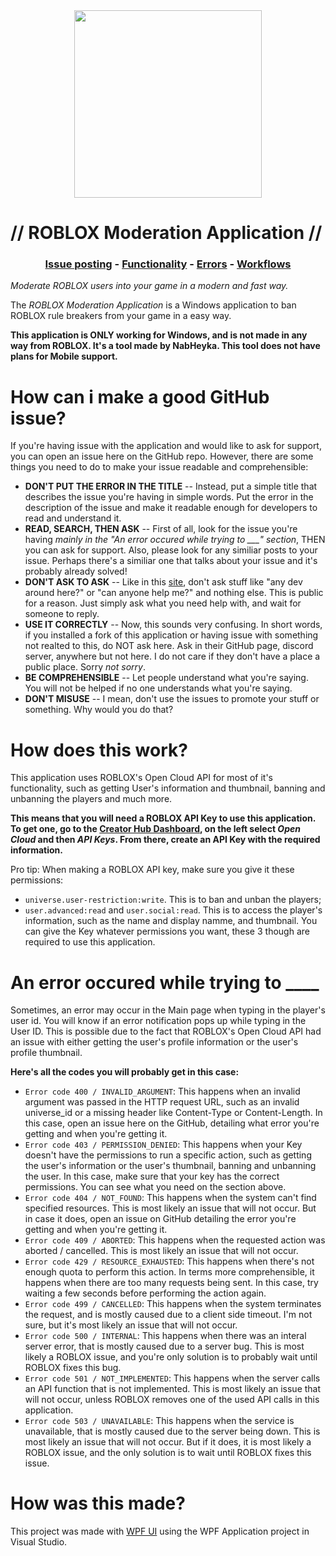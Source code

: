 <div align="center">
<img src="https://upload.wikimedia.org/wikipedia/commons/thumb/7/70/Roblox_Corporation_2025_logo.svg/640px-Roblox_Corporation_2025_logo.svg.png" Height="300" align="center" />
</div>
  
# // ROBLOX Moderation Application //

<h3 align="center">
  <a href="https://github.com/nabheyka880/ROBLOX-Moderation-Application#how-can-i-make-a-good-github-issue">Issue posting</a>
  <span> - </span>
  <a href="https://github.com/nabheyka880/ROBLOX-Moderation-Application#how-does-this-work">Functionality</a>
  <span> - </span>
  <a href="https://github.com/nabheyka880/ROBLOX-Moderation-Application#an-error-occured-while-trying-to-____">Errors</a>
  <span> - </span>
  <a href="https://github.com/nabheyka880/ROBLOX-Moderation-Application#how-was-this-made">Workflows</a>
</h3>

*Moderate ROBLOX users into your game in a modern and fast way.*

The *ROBLOX Moderation Application* is a Windows application to ban ROBLOX rule breakers from your game in a easy way.

**This application is ONLY working for Windows, and is not made in any way from ROBLOX. It's a tool made by NabHeyka. This tool does not have plans for Mobile support.**

# How can i make a good GitHub issue?
If you're having issue with the application and would like to ask for support, you can open an issue here on the GitHub repo.
However, there are some things you need to do to make your issue readable and comprehensible:
- **DON'T PUT THE ERROR IN THE TITLE** -- Instead, put a simple title that describes the issue you're having in simple words. Put the error in the description of the issue and make it readable enough for developers to read and understand it.
- **READ, SEARCH, THEN ASK** -- First of all, look for the issue you're having *mainly in the "An error occured while trying to ___" section*, THEN you can ask for support. Also, please look for any similiar posts to your issue. Perhaps there's a similiar one that talks about your issue and it's probably already solved!
- **DON'T ASK TO ASK** -- Like in this [site](https://dontasktoask.com), don't ask stuff like "any dev around here?" or "can anyone help me?" and nothing else. This is public for a reason. Just simply ask what you need help with, and wait for someone to reply.
- **USE IT CORRECTLY** -- Now, this sounds very confusing. In short words, if you installed a fork of this application or having issue with something not realted to this, do NOT ask here. Ask in their GitHub page, discord server, anywhere but not here. I do not care if they don't have a place a public place. Sorry *not sorry*.
- **BE COMPREHENSIBLE** -- Let people understand what you're saying. You will not be helped if no one understands what you're saying.
- **DON'T MISUSE** -- I mean, don't use the issues to promote your stuff or something. Why would you do that?

# How does this work?
This application uses ROBLOX's Open Cloud API for most of it's functionality, such as getting User's information and thumbnail, banning and unbanning the players and much more.

**This means that you will need a ROBLOX API Key to use this application. To get one, go to the [Creator Hub Dashboard](create.roblox.com/dashboard), on the left select *Open Cloud* and then *API Keys*. From there, create an API Key with the required information.**

Pro tip: When making a ROBLOX API key, make sure you give it these permissions:
- `universe.user-restriction:write`. This is to ban and unban the players;
- `user.advanced:read` and `user.social:read`. This is to access the player's information, such as the name and display namme, and thumbnail.
You can give the Key whatever permissions you want, these 3 though are required to use this application.

# An error occured while trying to ____
Sometimes, an error may occur in the Main page when typing in the player's user id. You will know if an error notification pops up while typing in the User ID. This is possible due to the fact that ROBLOX's Open Cloud API had an issue with either getting the user's profile information or the user's profile thumbnail. 

**Here's all the codes you will probably get in this case:**
- `Error code 400 / INVALID_ARGUMENT`: This happens when an invalid argument was passed in the HTTP request URL, such as an invalid universe_id or a missing header like Content-Type or Content-Length. In this case, open an issue here on the GitHub, detailing what error you're getting and when you're getting it.
- `Error code 403 / PERMISSION_DENIED`: This happens when your Key doesn't have the permissions to run a specific action, such as getting the user's information or the user's thumbnail, banning and unbanning the user. In this case, make sure that your key has the correct permissions. You can see what you need on the section above.
- `Error code 404 / NOT_FOUND`: This happens when the system can't find specified resources. This is most likely an issue that will not occur. But in case it does, open an issue on GitHub detailing the error you're getting and when you're getting it.
- `Error code 409 / ABORTED`: This happens when the requested action was aborted / cancelled. This is most likely an issue that will not occur.
- `Error code 429 / RESOURCE_EXHAUSTED`: This happens when there's not enough quota to perform this action. In terms more comprehensible, it happens when there are too many requests being sent. In this case, try waiting a few seconds before performing the action again.
- `Error code 499 / CANCELLED`: This happens when the system terminates the request, and is mostly caused due to a client side timeout. I'm not sure, but it's most likely an issue that will not occur.
- `Error code 500 / INTERNAL`: This happens when there was an interal server error, that is mostly caused due to a server bug. This is most likely a ROBLOX issue, and you're only solution is to probably wait until ROBLOX fixes this bug.
- `Error code 501 / NOT_IMPLEMENTED`: This happens when the server calls an API function that is not implemented. This is most likely an issue that will not occur, unless ROBLOX removes one of the used API calls in this application.
- `Error code 503 / UNAVAILABLE`: This happens when the service is unavailable, that is mostly caused due to the server being down. This is most likely an issue that will not occur. But if it does, it is most likely a ROBLOX issue, and the only solution is to wait until ROBLOX fixes this issue.

# How was this made?
This project was made with [WPF UI](https://wpfui.lepo.co/) using the WPF Application project in Visual Studio.
